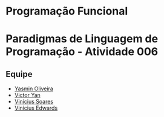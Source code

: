 # Programação Funcional
# Paradigmas de Linguagem de Programação - Atividade 006
## Equipe
- [Yasmin Oliveira](https://github.com/YMMO18)
- [Victor Yan](https://github.com/Victor7095)
- [Vinícius Soares](https://github.com/Vinicius-Soares)
- [Vinícius Edwards](https://github.com/EdwardsVinicius)
